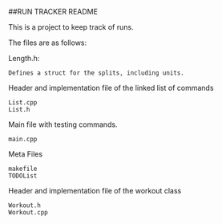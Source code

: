 ##RUN TRACKER README

This is a project to keep track of runs. 

The files are as follows:

Length.h:

	Defines a struct for the splits, including units.  


Header and implementation file of the linked list of commands 
	
	List.cpp
	List.h

Main file with testing commands. 

	main.cpp


Meta Files

	makefile
	TODOList


Header and implementation file of the workout class

	Workout.h
	Workout.cpp

